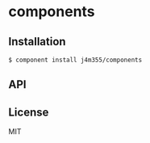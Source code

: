 
# components

  

## Installation

    $ component install j4m355/components

## API

   

## License

  MIT
